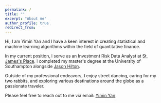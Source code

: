 ```yaml
---
permalink: /
title: ""
excerpt: "About me"
author_profile: true
redirect_from: 
---
```


Hi, I am Yimin Yan and I have a keen interest in creating statistical and machine learning algorithms within the field of quantitative finance.

In my current position, I serve as an Investment Risk Data Analyst at [St. James's Place](https://www.sjp.co.uk/). I completed my master's degree at the University of Southampton alongside [Jason Hilton](https://www.southampton.ac.uk/people/5xgnrc/doctor-jason-hilton).

Outside of my professional endeavors, I enjoy street dancing, caring for my two rabbits, and exploring various destinations around the globe as a passionate traveler.

Please feel free to reach out to me via email: [Yimin Yan](mailto:yimin23y@gmail.com?subject=[GitHub]%20Hello%20Yimin%20)
